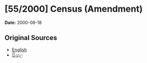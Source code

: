 # [55/2000] Census (Amendment)

**Date:** 2000-08-18

## Original Sources

- [English](https://documents.gov.lk/view/acts/2000/8/55-2000_E.pdf)
- [සිංහල](https://documents.gov.lk/view/acts/2000/8/55-2000_S.pdf)
